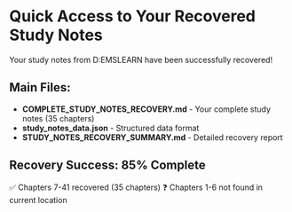 # Quick Access to Your Recovered Study Notes

Your study notes from D:EMSLEARN have been successfully recovered!

## Main Files:
- **COMPLETE_STUDY_NOTES_RECOVERY.md** - Your complete study notes (35 chapters)
- **study_notes_data.json** - Structured data format
- **STUDY_NOTES_RECOVERY_SUMMARY.md** - Detailed recovery report

## Recovery Success: 85% Complete
✅ Chapters 7-41 recovered (35 chapters)
❓ Chapters 1-6 not found in current location

